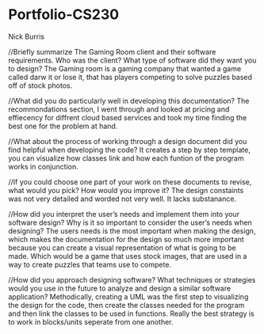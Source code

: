 # Portfolio-CS230
Nick Burris

//Briefly summarize The Gaming Room client and their software requirements. Who was the client? What type of software did they want you to design?
The Gaming room is a gaming company that wanted a game called darw it or lose it, that has players competing to solve puzzles based off of stock photos.

//What did you do particularly well in developing this documentation?
The recommondations section, I went through and looked at pricing and effiecency for diffrent cloud based services and took my time finding the best one for the problem at hand.

//What about the process of working through a design document did you find helpful when developing the code?
It creates a step by step template, you can visualize how classes link and how each funtion of the program works in conjunction.

//If you could choose one part of your work on these documents to revise, what would you pick? How would you improve it?
The design constaints was not very detailed and worded not very well. It lacks substanance.

//How did you interpret the user’s needs and implement them into your software design? Why is it so important to consider the user’s needs when designing?
The users needs is the most important when making the design, which makes the documentation for the design so much more important because you can create a visual representation of what is going to be made. Which would be a game that uses stock images, that are used in a way to create puzzles that teams use to compete.

//How did you approach designing software? What techniques or strategies would you use in the future to analyze and design a similar software application?
Methodically, creating a UML was the first step to visualizing the design for the code, then create the classes needed for the program and then link the classes to be used in functions. Really the best strategy is to work in blocks/units seperate from one another.
